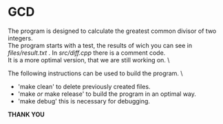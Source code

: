 # GCD

The program is designed to calculate the greatest common divisor of two integers. \
The program starts with a test, the results of wich you can see in *files/result.txt* .
In *src/diff.cpp* there is a comment code. \
It is a more optimal version, that we are still working on. \

The following instructions can be used to build the program. \

- 'make clean'                    to delete previously created files.
- 'make  _or_  make release'      to build the  program  in an optimal way.
- 'make debug'                    this is necessary for debugging.

**THANK YOU** 
